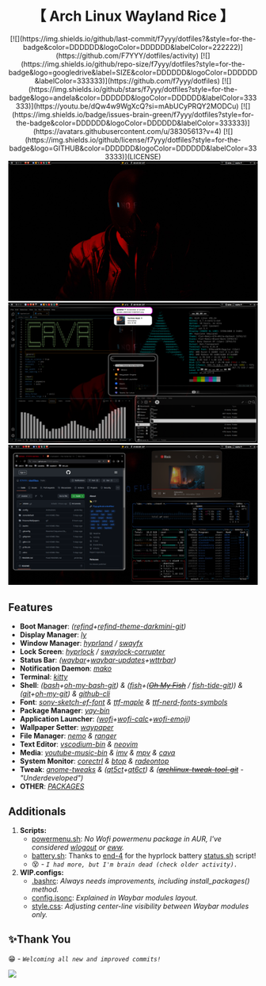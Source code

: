 <div align="center">
    <h1>【 Arch Linux Wayland Rice 】</h1>
</div>
<div align="center">
[![](https://img.shields.io/github/last-commit/f7yyy/dotfiles?&style=for-the-badge&color=DDDDDD&logoColor=DDDDDD&labelColor=222222)](https://github.com/F7YYY/dotfiles/activity)
[![](https://img.shields.io/github/repo-size/f7yyy/dotfiles?style=for-the-badge&logo=googledrive&label=SIZE&color=DDDDDD&logoColor=DDDDDD&labelColor=333333)](https://github.com/f7yyy/dotfiles)
[![](https://img.shields.io/github/stars/f7yyy/dotfiles?style=for-the-badge&logo=andela&color=DDDDDD&logoColor=DDDDDD&labelColor=333333)](https://youtu.be/dQw4w9WgXcQ?si=mAbUCyPRQY2MODCu)
[![](https://img.shields.io/badge/issues-brain-green/f7yyy/dotfiles?style=for-the-badge&color=DDDDDD&logoColor=DDDDDD&labelColor=333333)](https://avatars.githubusercontent.com/u/38305613?v=4)
[![](https://img.shields.io/github/license/f7yyy/dotfiles?style=for-the-badge&logo=GITHUB&color=DDDDDD&logoColor=DDDDDD&labelColor=333333)](LICENSE)
</a>
</div>
<img src="Pictures/Screenshots/.1.png">
<img src="Pictures/Screenshots/.2.png">
<img src="Pictures/Screenshots/.3.png">

## Features
- **Boot Manager**: *([refind](https://www.rodsbooks.com/refind)+[refind-theme-darkmini-git](https://github.com/LightAir/darkmini))*
- **Display Manager**: *[ly](https://github.com/fairyglade/ly)*
- **Window Manager**: *[hyprland](https://github.com/hyprwm/Hyprland) / [swayfx](https://github.com/WillPower3309/swayfx)*
- **Lock Screen**: *[hyprlock](https://github.com/hyprwm/hyprlock) / [swaylock-corrupter](https://github.com/r00tman/corrupter)*
- **Status Bar**: *([waybar](https://github.com/Alexays/Waybar)+[waybar-updates](https://github.com/L11R/waybar-updates)+[wttrbar](https://github.com/bjesus/wttrbar))*
- **Notification Daemon**: *[mako](https://github.com/emersion/mako)*
- **Terminal**: *[kitty](https://github.com/kovidgoyal/kitty)*
- **Shell**: *([bash](https://git.savannah.gnu.org/cgit/bash.git)+[oh-my-bash-git](https://github.com/ohmybash/oh-my-bash)) & ([fish](https://github.com/fish-shell/fish-shell)+(~~[Oh My Fish](https://github.com/oh-my-fish/oh-my-fish)~~ / [fish-tide-git](https://github.com/IlanCosman/tide))) & ([git](https://github.com/git/git)+[oh-my-git](https://github.com/arialdomartini/oh-my-git)) & [github-cli](https://github.com/cli/cli)*
- **Font**: *[sony-sketch-ef-font](http://www.ffonts.net/Sony-Sketch-EF.font) & [ttf-maple](https://github.com/subframe7536/maple-font) & [ttf-nerd-fonts-symbols](https://github.com/ryanoasis/nerd-fonts)*
- **Package Manager**: *[yay-bin](https://github.com/Jguer/yay)*
- **Application Launcher**: *([wofi](https://hg.sr.ht/~scoopta/wofi)+[wofi-calc](https://github.com/Zeioth/wofi-calc.git)+[wofi-emoji](https://github.com/Zeioth/wofi-emoji))*
- **Wallpaper Setter**: *[waypaper](https://github.com/anufrievroman/waypaper)*
- **File Manager**: *[nemo](https://github.com/linuxmint/nemo) & [ranger](https://github.com/ranger/ranger)*
- **Text Editor**: *[vscodium-bin](https://github.com/VSCodium/vscodium) & [neovim](https://github.com/neovim/neovim)*
- **Media**: *[youtube-music-bin](https://github.com/th-ch/youtube-music) & [imv](https://sr.ht/~exec64/imv/) & [mpv](https://github.com/mpv-player/mpv) & [cava](https://github.com/karlstav/cava)*
- **System Monitor**: *[corectrl](https://gitlab.com/corectrl/corectrl) & [btop](https://github.com/aristocratos/btop) & [radeontop](https://github.com/clbr/radeontop)*
- **Tweak**: *[gnome-tweaks](https://gitlab.gnome.org/GNOME/gnome-tweaks) & ([qt5ct](https://qt5ct.sourceforge.io/)+[qt6ct](https://github.com/trialuser02/qt6ct)) & (~~[archlinux-tweak-tool-git](https://github.com/arcolinux/archlinux-tweak-tool)~~ - "Underdeveloped")*
- **OTHER**: *[PACKAGES](PACKAGES)*

## Additionals
1. **Scripts:**
   - [powermenu.sh](.config/wofi/scripts/powermenu.sh): *No Wofi powermenu package in AUR, I've considered [wlogout](https://github.com/ArtsyMacaw/wlogout) or [eww](https://github.com/elkowar/eww).*
   - [battery.sh](.config/hypr/scripts/battery.sh): Thanks to [end-4](https://github.com/end-4) for the hyprlock battery [status.sh](https://github.com/end-4/dots-hyprland/blob/main/.config/hypr/hyprlock/status.sh) script!
   - 😵 - *`I had more, but I'm brain dead (check older activity).`*
2. **WIP.configs:**
   - [.bashrc](.bashrc): *Always needs improvements, including install_packages() method.*
   - [config.jsonc](.config/waybar/config.jsonc): *Explained in Waybar modules layout.*
   - [style.css](.config/waybar/style.css): *Adjusting center-line visibility between Waybar modules only.*

## ✨Thank You
   😁 - *`Welcoming all new and improved commits!`*

<a href="https://github.com/f7yyy/dotfiles/graphs/contributors">
   <img src="https://contrib.rocks/image?repo=f7yyy/dotfiles" />
</a>
